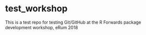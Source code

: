 # test_workshop
This is a test repo for testing Git/GitHub at the R Forwards package development workshop, eRum 2018
